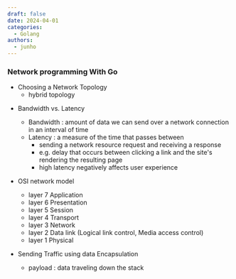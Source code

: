 ```yaml
---
draft: false
date: 2024-04-01
categories:
  - Golang
authors:
  - junho
---
```


### Network programming With Go

- Choosing a Network Topology
	- hybrid topology

<!-- more -->

- Bandwidth vs. Latency
	- Bandwidth : amount of data we can send over a network connection in an interval of time
	- Latency : a measure of the time that passes between
		- sending a network resource request and receiving a response
		- e.g. delay that occurs between clicking a link and the site's rendering the resulting page
		- high latency negatively affects user experience


- OSI network model
	- layer 7 Application
	- layer 6 Presentation
	- layer 5 Session
	- layer 4 Transport
	- layer 3 Network
	- layer 2 Data link (Logical link control, Media access control)
	- layer 1 Physical

- Sending Traffic using data Encapsulation
	- payload : data traveling down the stack




